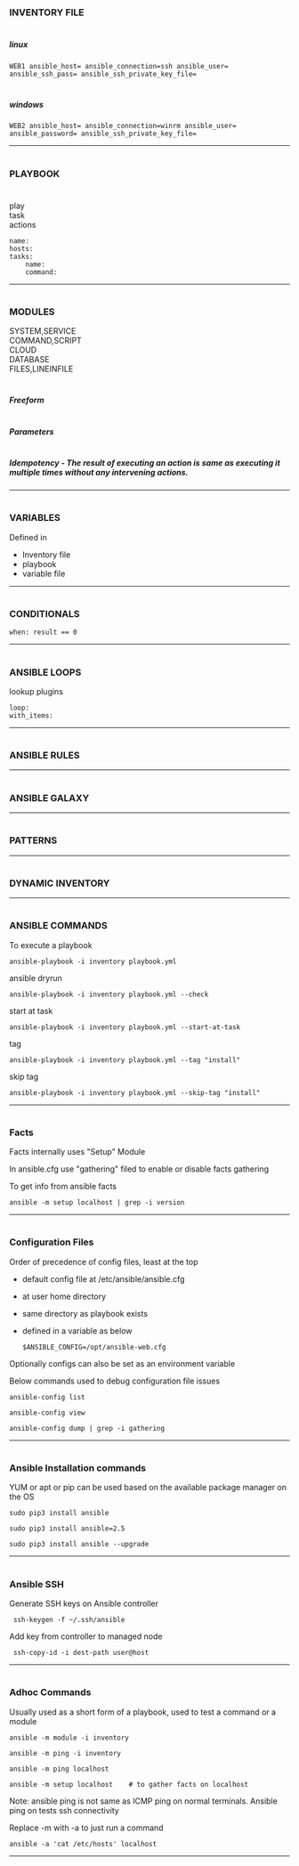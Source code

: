 
  
# <h3> INVENTORY FILE
  
# <h5> linux


    WEB1 ansible_host= ansible_connection=ssh ansible_user= ansible_ssh_pass= ansible_ssh_private_key_file=

# <h5> windows


    WEB2 ansible_host= ansible_connection=winrm ansible_user= ansible_password= ansible_ssh_private_key_file=

------------------

# <h3> PLAYBOOK  
# <h5>    
    
play  
task    
actions    


    name:
    hosts:
    tasks:
        name:
        command:
      
------------------
# <h3> MODULES  


SYSTEM,SERVICE  
COMMAND,SCRIPT  
CLOUD   
DATABASE  
FILES,LINEINFILE  


# <h5> Freeform  
# <h5> Parameters  
# <h5> Idempotency - The result of executing an action is same as executing it multiple times without any intervening actions.  


------------------

# <h3> VARIABLES  

Defined in   
- Inventory file  
- playbook  
- variable file  

------------------

# <h3> CONDITIONALS  

    when: result == 0

------------------

# <h3> ANSIBLE LOOPS    
  
lookup plugins

    loop:
    with_items:

------------------

# <h3> ANSIBLE RULES  

------------------

# <h3> ANSIBLE GALAXY  

------------------

# <h3> PATTERNS  

------------------

# <h3> DYNAMIC INVENTORY  

------------------

# <h3> ANSIBLE COMMANDS  

To execute a playbook

    ansible-playbook -i inventory playbook.yml


ansible dryrun

    ansible-playbook -i inventory playbook.yml --check
  
start at task  

    ansible-playbook -i inventory playbook.yml --start-at-task
    
tag  

    ansible-playbook -i inventory playbook.yml --tag "install"
    

skip tag

    ansible-playbook -i inventory playbook.yml --skip-tag "install"
    
------------------

# <h3> Facts  
  
Facts internally uses "Setup" Module

In ansible.cfg use "gathering" filed to enable or disable facts gathering

To get info from ansible facts

    ansible -m setup localhost | grep -i version


------------------

# <h3> Configuration Files

Order of precedence of config files, least at the top

- default config file at /etc/ansible/ansible.cfg
- at user home directory
- same directory as playbook exists
- defined in a variable as below

      $ANSIBLE_CONFIG=/opt/ansible-web.cfg


Optionally configs can also be set as an environment variable

Below commands used to debug configuration file issues

    ansible-config list
    
    ansible-config view
    
    ansible-config dump | grep -i gathering
    
  
------------------


# <h3> Ansible Installation commands


YUM or apt or pip can be used based on the available package manager on the OS

    sudo pip3 install ansible
    
    sudo pip3 install ansible=2.5
    
    sudo pip3 install ansible --upgrade
  
------------------

# <h3> Ansible SSH 
  
 Generate SSH keys on Ansible controller
 
     ssh-keygen -f ~/.ssh/ansible 
 
 Add key from controller to managed node
 
 
     ssh-copy-id -i dest-path user@host


------------------

# <h3> Adhoc Commands
  
Usually used as a short form of a playbook, used to test a command or a module

    ansible -m module -i inventory
    
    ansible -m ping -i inventory 
    
    ansible -m ping localhost
    
    ansible -m setup localhost    # to gather facts on localhost
    
Note: ansible ping is not same as ICMP ping on normal terminals. Ansible ping on tests ssh connectivity

Replace -m with -a to just run a command

    ansible -a 'cat /etc/hosts' localhost
    
------------------    

